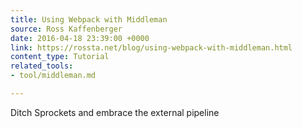 ```yaml
---
title: Using Webpack with Middleman
source: Ross Kaffenberger
date: 2016-04-18 23:39:00 +0000
link: https://rossta.net/blog/using-webpack-with-middleman.html
content_type: Tutorial
related_tools:
- tool/middleman.md

---
```

Ditch Sprockets and embrace the external pipeline





